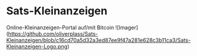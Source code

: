# Sats-Kleinanzeigen
 Online-Kleinanzeigen-Portal auf/mit Bitcoin 
![Imager] (https://github.com/oliverplass/Sats-Kleinanzeigen/blob/c16cd70a5d32a3ed87ee9f47a281e628c3b11ca3/Sats-Kleinanzeigen-Logo.png)
